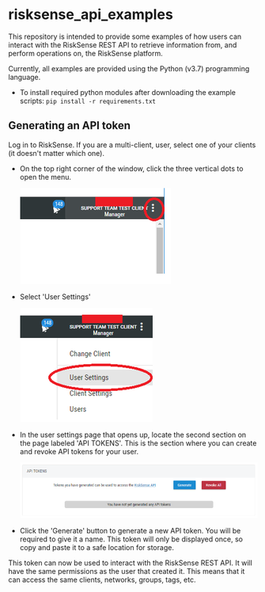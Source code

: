 # risksense_api_examples
This repository is intended to provide some examples of how users can interact with the RiskSense REST API to 
retrieve information from, and perform operations on, the RiskSense platform.  

Currently, all examples are provided using the Python (v3.7) programming language.

* To install required python modules after downloading the example scripts: `pip install -r requirements.txt`


## Generating an API token

Log in to RiskSense.  If you are a multi-client, user, select one of your clients (it doesn't matter which one).
* On the top right corner of the window, click the three vertical dots to open the menu.
  
  ![Menu Location](https://github.com/risksense/risksense_api_examples/blob/master/readme_images/menu_location.png)

* Select 'User Settings'
  
  ![User Settings](https://github.com/risksense/risksense_api_examples/blob/master/readme_images/user_settings_menu.png)

* In the user settings page that opens up, locate the second section on the page labeled 'API TOKENS'.  This is the 
section where you can create and revoke API tokens for your user.
  
  ![API TOKEN](https://github.com/risksense/risksense_api_examples/blob/master/readme_images/generate.PNG)

* Click the 'Generate' button to generate a new API token.  You will be required to give it a name.  This token
will only be displayed once, so copy and paste it to a safe location for storage.

This token can now be used to interact with the RiskSense REST API.  It will have the same permissions as the user 
that created it.  This means that it can access the same clients, networks, groups, tags, etc.
